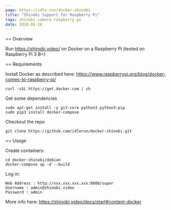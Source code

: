```yaml
---
page: https://idle.run/docker-shinobi
title: "Shinobi Support for Raspberry Pi"
tags: shinobi camera raspberry pi
date: 2018-05-26
---
```


== Overview

Run https://shinobi.video/ on Docker on a Raspberry Pi (tested on Raspberry Pi 3 B+)

== Requirements

Install Docker as described here: https://www.raspberrypi.org/blog/docker-comes-to-raspberry-pi/

```
curl -sSL https://get.docker.com | sh
```

Get some dependencies

```
sudo apt-get install -y git-core python3 python3-pip
sudo pip3 install docker-compose
```

Checkout the repo

```
git clone https://github.com/idlerun/docker-shinobi.git
```

== Usage

Create containers:

```
cd docker-shinobi/debian
docker-compose up -d --build
```

Log in:

```
Web Address : http://xxx.xxx.xxx.xxx:8080/super
Username : admin@shinobi.video
Password : admin
```

More info here: https://shinobi.video/docs/start#content-docker
